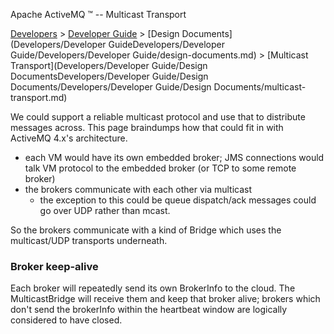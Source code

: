 Apache ActiveMQ ™ -- Multicast Transport 

[Developers](developers.md) > [Developer Guide](DevelopersDevelopers/Developers/developer-guide.md) > [Design Documents](Developers/Developer GuideDevelopers/Developer Guide/Developers/Developer Guide/design-documents.md) > [Multicast Transport](Developers/Developer Guide/Design DocumentsDevelopers/Developer Guide/Design Documents/Developers/Developer Guide/Design Documents/multicast-transport.md)


We could support a reliable multicast protocol and use that to distribute messages across. This page braindumps how that could fit in with ActiveMQ 4.x's architecture.

*   each VM would have its own embedded broker; JMS connections would talk VM protocol to the embedded broker (or TCP to some remote broker)
*   the brokers communicate with each other via multicast
    *   the exception to this could be queue dispatch/ack messages could go over UDP rather than mcast.

So the brokers communicate with a kind of Bridge which uses the multicast/UDP transports underneath.

### Broker keep-alive

Each broker will repeatedly send its own BrokerInfo to the cloud. The MulticastBridge will receive them and keep that broker alive; brokers which don't send the brokerInfo within the heartbeat window are logically considered to have closed.

